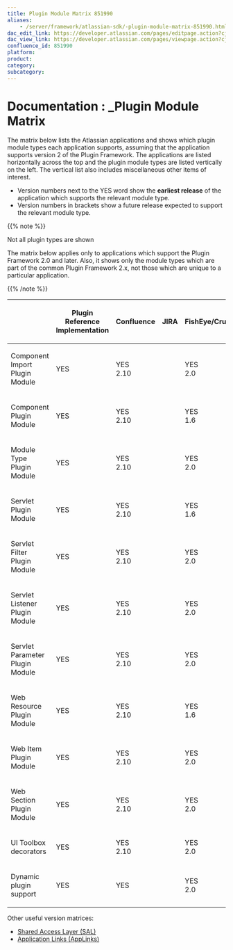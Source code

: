```yaml
---
title: Plugin Module Matrix 851990
aliases:
    - /server/framework/atlassian-sdk/-plugin-module-matrix-851990.html
dac_edit_link: https://developer.atlassian.com/pages/editpage.action?cjm=wozere&pageId=851990
dac_view_link: https://developer.atlassian.com/pages/viewpage.action?cjm=wozere&pageId=851990
confluence_id: 851990
platform:
product:
category:
subcategory:
---
```

# Documentation : \_Plugin Module Matrix

The matrix below lists the Atlassian applications and shows which plugin module types each application supports, assuming that the application supports version 2 of the Plugin Framework. The applications are listed horizontally across the top and the plugin module types are listed vertically on the left. The vertical list also includes miscellaneous other items of interest.

-   Version numbers next to the YES word show the **earliest release** of the application which supports the relevant module type.
-   Version numbers in brackets show a future release expected to support the relevant module type.

{{% note %}}

Not all plugin types are shown

The matrix below applies only to applications which support the Plugin Framework 2.0 and later. Also, it shows only the module types which are part of the common Plugin Framework 2.x, not those which are unique to a particular application.

{{% /note %}}

<table style="width:100%;">
<colgroup>
<col style="width: 14%" />
<col style="width: 14%" />
<col style="width: 14%" />
<col style="width: 14%" />
<col style="width: 14%" />
<col style="width: 14%" />
<col style="width: 14%" />
</colgroup>
<thead>
<tr class="header">
<th><p> </p></th>
<th><p>Plugin Reference Implementation</p></th>
<th><p>Confluence</p></th>
<th><p>JIRA</p></th>
<th><p>FishEye/Crucible</p></th>
<th><p>Crowd</p></th>
<th><p>Bamboo</p></th>
</tr>
</thead>
<tbody>
<tr class="odd">
<td><p>Component Import Plugin Module</p></td>
<td><p>YES</p></td>
<td><p>YES<br />
2.10</p></td>
<td><p> </p></td>
<td><p>YES<br />
2.0</p></td>
<td><p>YES<br />
1.6</p></td>
<td><p> </p></td>
</tr>
<tr class="even">
<td><p>Component Plugin Module</p></td>
<td><p>YES</p></td>
<td><p>YES<br />
2.10</p></td>
<td><p> </p></td>
<td><p>YES<br />
1.6</p></td>
<td><p>YES<br />
1.5</p></td>
<td><p> </p></td>
</tr>
<tr class="odd">
<td><p>Module Type Plugin Module</p></td>
<td><p>YES</p></td>
<td><p>YES<br />
2.10</p></td>
<td><p> </p></td>
<td><p>YES<br />
2.0</p></td>
<td><p>YES<br />
1.6</p></td>
<td><p> </p></td>
</tr>
<tr class="even">
<td><p>Servlet Plugin Module</p></td>
<td><p>YES</p></td>
<td><p>YES<br />
2.10</p></td>
<td><p> </p></td>
<td><p>YES<br />
1.6</p></td>
<td><p>YES<br />
1.5</p></td>
<td><p> </p></td>
</tr>
<tr class="odd">
<td><p>Servlet Filter Plugin Module</p></td>
<td><p>YES</p></td>
<td><p>YES<br />
2.10</p></td>
<td><p> </p></td>
<td><p>YES<br />
2.0</p></td>
<td><p>YES<br />
1.6</p></td>
<td><p> </p></td>
</tr>
<tr class="even">
<td><p>Servlet Listener Plugin Module</p></td>
<td><p>YES</p></td>
<td><p>YES<br />
2.10</p></td>
<td><p> </p></td>
<td><p>YES<br />
2.0</p></td>
<td><p>YES<br />
1.6</p></td>
<td><p> </p></td>
</tr>
<tr class="odd">
<td><p>Servlet Parameter Plugin Module</p></td>
<td><p>YES</p></td>
<td><p>YES<br />
2.10</p></td>
<td><p> </p></td>
<td><p>YES<br />
2.0</p></td>
<td><p>YES<br />
1.6</p></td>
<td><p> </p></td>
</tr>
<tr class="even">
<td><p>Web Resource Plugin Module</p></td>
<td><p>YES</p></td>
<td><p>YES<br />
2.10</p></td>
<td><p> </p></td>
<td><p>YES<br />
1.6</p></td>
<td><p>YES<br />
1.6</p></td>
<td><p> </p></td>
</tr>
<tr class="odd">
<td><p>Web Item Plugin Module</p></td>
<td><p>YES</p></td>
<td><p>YES<br />
2.10</p></td>
<td><p> </p></td>
<td><p>YES<br />
2.0</p></td>
<td><p>YES<br />
1.5</p></td>
<td><p> </p></td>
</tr>
<tr class="even">
<td><p>Web Section Plugin Module</p></td>
<td><p>YES</p></td>
<td><p>YES<br />
2.10</p></td>
<td><p> </p></td>
<td><p>YES<br />
2.0</p></td>
<td><p>YES<br />
1.5</p></td>
<td><p> </p></td>
</tr>
<tr class="odd">
<td><p>UI Toolbox decorators</p></td>
<td><p>YES</p></td>
<td><p>YES<br />
2.10</p></td>
<td><p> </p></td>
<td><p>YES<br />
2.0</p></td>
<td><p>YES<br />
1.6</p></td>
<td><p> </p></td>
</tr>
<tr class="even">
<td><p>Dynamic plugin support</p></td>
<td><p>YES</p></td>
<td><p>YES</p></td>
<td><p> </p></td>
<td><p>YES<br />
2.0</p></td>
<td><p>YES<br />
1.6</p></td>
<td><p> </p></td>
</tr>
</tbody>
</table>

Other useful version matrices:

-   [Shared Access Layer (SAL)](/server/framework/atlassian-sdk/sal-version-matrix)
-   <a href="http://confluence.atlassian.com/display/APPLINKS/Application+Links+Version+Matrix" class="external-link">Application Links (AppLinks)</a>


















































































































































































































































































































